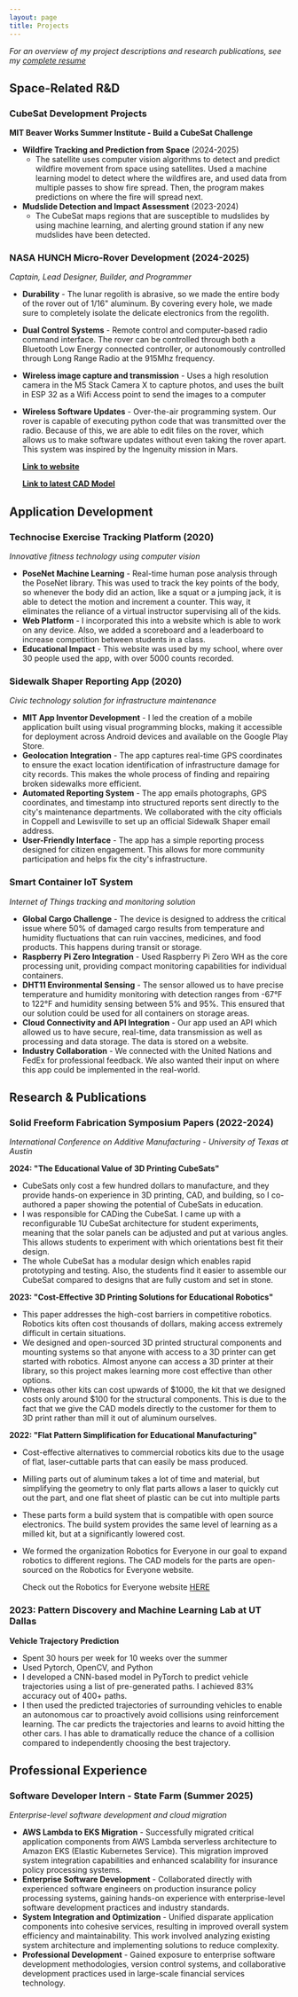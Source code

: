 ```yaml
---
layout: page
title: Projects
---
```


*For an overview of my project descriptions and research publications, see my [complete resume](resume.md)*

## **Space-Related R&D**

### **CubeSat Development Projects**
**MIT Beaver Works Summer Institute - Build a CubeSat Challenge**
- **Wildfire Tracking and Prediction from Space** (2024-2025) 
    - The satellite uses computer vision algorithms to detect and predict wildfire movement from space using satellites. Used a machine learning model to detect where the wildfires are, and used data from multiple passes to show fire spread. Then, the program makes predictions on where the fire will spread next.  
- **Mudslide Detection and Impact Assessment** (2023-2024) 
    - The CubeSat maps regions that are susceptible to mudslides by using machine learning, and alerting ground station if any new mudslides have been detected. 

### **NASA HUNCH Micro-Rover Development** (2024-2025)
*Captain, Lead Designer, Builder, and Programmer*
- **Durability** - The lunar regolith is abrasive, so we made the entire body of the rover out of 1/16" aluminum. By covering every hole, we made sure to completely isolate the delicate electronics from the regolith. 
- **Dual Control Systems** - Remote control and computer-based radio command interface. The rover can be controlled through both a Bluetooth Low Energy connected controller, or autonomously controlled through Long Range Radio at the 915Mhz frequency. 
- **Wireless image capture and transmission** - Uses a high resolution camera in the M5 Stack Camera X to capture photos, and uses the built in ESP 32 as a Wifi Access point to send the images to a computer
- **Wireless Software Updates** - Over-the-air programming system. Our rover is capable of executing python code that was transmitted over the radio. Because of this, we are able to edit files on the rover, which allows us to make software updates without even taking the rover apart. This system was inspired by the Ingenuity mission in Mars. 

    **[Link to website](https://sites.google.com/cfbmail.com/nasa-hunch-lunar-rover/designs)**


    **[Link to latest CAD Model](https://cad.onshape.com/documents/b768e7ff74cb64a2bd957713/w/f866da644b5ce7340ff3ff36/e/6890e63dd318aa4fd2992dfc)**

## **Application Development**

### **Technocise Exercise Tracking Platform** (2020)
*Innovative fitness technology using computer vision*
- **PoseNet Machine Learning** - Real-time human pose analysis through the PoseNet library. This was used to track the key points of the body, so whenever the body did an action, like a squat or a jumping jack, it is able to detect the motion and increment a counter. This way, it eliminates the reliance of a virtual instructor supervising all of the kids. 
- **Web Platform** - I incorporated this into a website which is able to work on any device. Also, we added a scoreboard and a leaderboard to increase competition between students in a class. 
- **Educational Impact** - This website was used by my school, where over 30 people used the app, with over 5000 counts recorded. 

### **Sidewalk Shaper Reporting App** (2020)
*Civic technology solution for infrastructure maintenance*
- **MIT App Inventor Development** - I led the creation of a mobile application built using visual programming blocks, making it accessible for deployment across Android devices and available on the Google Play Store.
- **Geolocation Integration** - The app captures real-time GPS coordinates to ensure the exact location identification of infrastructure damage for city records. This makes the whole process of finding and repairing broken sidewalks more efficient. 
- **Automated Reporting System** - The app emails photographs, GPS coordinates, and timestamp into structured reports sent directly to the city's maintenance departments. We collaborated with the city officials in Coppell and Lewisville to set up an official Sidewalk Shaper email address. 
- **User-Friendly Interface** - The app has a simple reporting process designed for citizen engagement. This allows for more community participation and helps fix the city's infrastructure.

### **Smart Container IoT System**
*Internet of Things tracking and monitoring solution*
- **Global Cargo Challenge** - The device is designed to address the critical issue where 50% of damaged cargo results from temperature and humidity fluctuations that can ruin vaccines, medicines, and food products. This happens during transit or storage.
- **Raspberry Pi Zero Integration** - Used Raspberry Pi Zero WH as the core processing unit, providing compact monitoring capabilities for individual containers.
- **DHT11 Environmental Sensing** - The sensor allowed us to have precise temperature and humidity monitoring with detection ranges from -67°F to 122°F and humidity sensing between 5% and 95%. This ensured that our solution could be used for all containers on storage areas.
- **Cloud Connectivity and API Integration** - Our app used an API which allowed us to have secure, real-time, data transmission as well as processing and data storage. The data is stored on a website. 
- **Industry Collaboration** - We connected with the United Nations and FedEx for professional feedback. We also wanted their input on where this app could be implemented in the real-world.

## **Research & Publications**

### **Solid Freeform Fabrication Symposium Papers** (2022-2024)
*International Conference on Additive Manufacturing - University of Texas at Austin*

**2024: "The Educational Value of 3D Printing CubeSats"**
- CubeSats only cost a few hundred dollars to manufacture, and they provide hands-on experience in 3D printing, CAD, and building, so I co-authored a paper showing the potential of CubeSats in education. 
- I was responsible for CADing the CubeSat. I came up with a reconfigurable 1U CubeSat architecture for student experiments, meaning that the solar panels can be adjusted and put at various angles. This allows students to experiment with which orientations best fit their design. 
- The whole CubeSat has a modular design which enables rapid prototyping and testing. Also, the students find it easier to assemble our CubeSat compared to designs that are fully custom and set in stone. 

**2023: "Cost-Effective 3D Printing Solutions for Educational Robotics"**
- This paper addresses the high-cost barriers in competitive robotics. Robotics kits often cost thousands of dollars, making access extremely difficult in certain situations. 
- We designed and open-sourced 3D printed structural components and mounting systems so that anyone with access to a 3D printer can get started with robotics. Almost anyone can access a 3D printer at their library, so this project makes learning more cost effective than other options. 
- Whereas other kits can cost upwards of $1000, the kit that we designed costs only around $100 for the structural components. This is due to the fact that we give the CAD models directly to the customer for them to 3D print rather than mill it out of aluminum ourselves. 

**2022: "Flat Pattern Simplification for Educational Manufacturing"**
- Cost-effective alternatives to commercial robotics kits due to the usage of flat, laser-cuttable parts that can easily be mass produced. 
- Milling parts out of aluminum takes a lot of time and material, but simplifying the geometry to only flat parts allows a laser to quickly cut out the part, and one flat sheet of plastic can be cut into multiple parts
- These parts form a build system that is compatible with open source electronics. The build system provides the same level of learning as a milled kit, but at a significantly lowered cost. 
- We formed the organization Robotics for Everyone in our goal to expand robotics to different regions. The CAD models for the parts are open-sourced on the Robotics for Everyone website. 

    Check out the Robotics for Everyone website [HERE](https://www.roboticsforeveryone.org/models)


### **2023: Pattern Discovery and Machine Learning Lab at UT Dallas**

**Vehicle Trajectory Prediction**
- Spent 30 hours per week for 10 weeks over the summer
- Used Pytorch, OpenCV, and Python
- I developed a CNN-based model in PyTorch to predict vehicle trajectories using a list of pre-generated paths. I achieved 83% accuracy out of 400+ paths.
- I then used the predicted trajectories of surrounding vehicles to enable an autonomous car to proactively avoid collisions using reinforcement learning. The car predicts the trajectories and learns to avoid hitting the other cars. I has able to dramatically reduce the chance of a collision compared to independently choosing the best trajectory. 

## **Professional Experience**

### **Software Developer Intern - State Farm** (Summer 2025)
*Enterprise-level software development and cloud migration*
- **AWS Lambda to EKS Migration** - Successfully migrated critical application components from AWS Lambda serverless architecture to Amazon EKS (Elastic Kubernetes Service). This migration improved system integration capabilities and enhanced scalability for insurance policy processing systems.
- **Enterprise Software Development** - Collaborated directly with experienced software engineers on production insurance policy processing systems, gaining hands-on experience with enterprise-level software development practices and industry standards.
- **System Integration and Optimization** - Unified disparate application components into cohesive services, resulting in improved overall system efficiency and maintainability. This work involved analyzing existing system architecture and implementing solutions to reduce complexity.
- **Professional Development** - Gained exposure to enterprise software development methodologies, version control systems, and collaborative development practices used in large-scale financial services technology.
<br>
